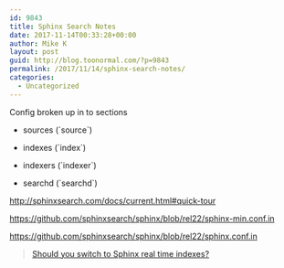 ```yaml
---
id: 9843
title: Sphinx Search Notes
date: 2017-11-14T00:33:28+00:00
author: Mike K
layout: post
guid: http://blog.toonormal.com/?p=9843
permalink: /2017/11/14/sphinx-search-notes/
categories:
  - Uncategorized
---
```

Config broken up in to sections

* sources (\`source\`)
  
* indexes (\`index\`)
  
* indexers (\`indexer\`)
  
* searchd (\`searchd\`)

http://sphinxsearch.com/docs/current.html#quick-tour

https://github.com/sphinxsearch/sphinx/blob/rel22/sphinx-min.conf.in

https://github.com/sphinxsearch/sphinx/blob/rel22/sphinx.conf.in

<blockquote class="wp-embedded-content" data-secret="8c7J7L1evy">
  <p>
    <a href="https://www.ivinco.com/blog/should-you-switch-to-sphinx-real-time-indexes/">Should you switch to Sphinx real time indexes?</a>
  </p>
</blockquote>
